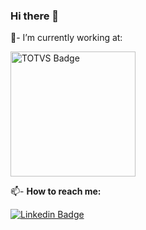 ### Hi there 👋

💼- I’m currently working at: 
<br/>

<a href="https://www.totvs.com/">
    <img src="https://www.totvs.com/wp-content/uploads/2021/04/totvs-shared.png" alt="TOTVS Badge" width="200">
</a>

<br/>

📫- <b>How to reach me:</b> <br/>

[![Linkedin Badge](https://img.shields.io/badge/%20-LinkedIn-blue?style=for-the-badge&logo=linkedin)](https://www.linkedin.com/in/herrison-féres-423023103)

